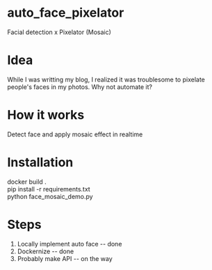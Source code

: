 # auto_face_pixelator
Facial detection x Pixelator (Mosaic)

# Idea
While I was writting my blog, I realized it was troublesome to pixelate people's faces in my photos.
Why not automate it?

# How it works
Detect face and apply mosaic effect in realtime

# Installation
docker build .  
pip install -r requirements.txt  
python face_mosaic_demo.py  

# Steps
1. Locally implement auto face -- done
2. Dockernize -- done
2. Probably make API -- on the way
